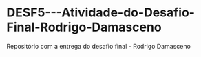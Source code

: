 # DESF5---Atividade-do-Desafio-Final-Rodrigo-Damasceno
Repositório com a entrega do desafio final - Rodrigo Damasceno
